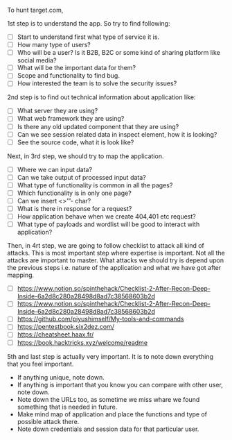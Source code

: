 To hunt target.com, 

1st step is to understand the app. So try to find following:

- [ ]  Start to understand first what type of service it is.
- [ ]  How many type of users?
- [ ]  Who will be a user? Is it B2B, B2C or some kind of sharing platform like social media?
- [ ]  What will be the important data for them?
- [ ]  Scope and functionality to find bug.
- [ ]  How interested the team is to solve the security issues?

2nd step is to find out technical information about application like:

- [ ]  What server they are using?
- [ ]  What web framework they are using?
- [ ]  Is there any old updated component that they are using?
- [ ]  Can we see session related data in inspect element, how it is looking?
- [ ]  See the source code, what it is look like?

Next, in 3rd step, we should try to map the application.

- [ ]  Where we can input data?
- [ ]  Can we take output of processed input data?
- [ ]  What type of functionality is common in all the pages?
- [ ]  Which functionality is in only one page?
- [ ]  Can we insert <>’”- char?
- [ ]  What is there in response for a request?
- [ ]  How application behave when we create 404,401 etc request?
- [ ]  What type of payloads and wordlist will be good to interact with application?

Then, in 4rt step, we are going to follow checklist to attack all kind of attacks. This is most important step where expertise is important. Not all the attacks are important to master. What attacks we should try is depend upon the previous steps i.e. nature of the application and what we have got after mapping.

- [ ]  https://www.notion.so/spinthehack/Checklist-2-After-Recon-Deep-Inside-6a2d8c280a28498d8ad7c38568603b2d
- [ ]  https://www.notion.so/spinthehack/Checklist-2-After-Recon-Deep-Inside-6a2d8c280a28498d8ad7c38568603b2d
- [ ]  https://github.com/piyushimself/My-tools-and-commands
- [ ]  https://pentestbook.six2dez.com/
- [ ]  https://cheatsheet.haax.fr/
- [ ]  https://book.hacktricks.xyz/welcome/readme

5th and last step is actually very important. It is to note down everything that you feel important.
- If anything unique, note down.
- If anything is important that you know you can compare with other user, note down. 
- Note down the URLs too, as sometime we miss whare we found something that is needed in future.
- Make mind map of application and place the functions and type of possible attack there. 
- Note down credentials and session data for that particular user.
